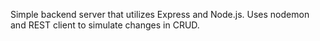 Simple backend server that utilizes Express and Node.js. Uses nodemon and REST client to simulate changes in CRUD.
